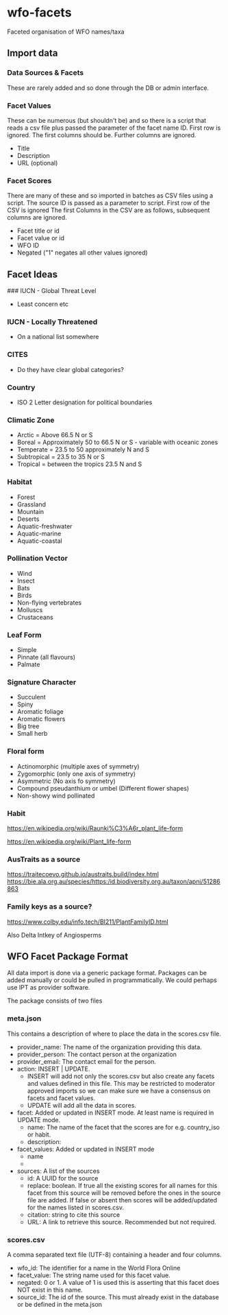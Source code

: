 # wfo-facets
Faceted organisation of WFO names/taxa

## Import data

### Data Sources & Facets
These are rarely added and so done through the DB or admin interface.

### Facet Values
These can be numerous (but shouldn't be) and so there is a script that reads 
a csv file plus passed the parameter of the facet name ID. First row is ignored. 
The first columns should be. Further columns are ignored.
- Title
- Description
- URL (optional)

### Facet Scores
There are many of these and so imported in batches as CSV files using a script.
The source ID is passed as a parameter to script.
First row of the CSV is ignored
The first Columns in the CSV are as follows, subsequent columns are ignored.
- Facet title or id 
- Facet value or id
- WFO ID
- Negated ("1" negates all other values ignored)

## Facet Ideas

### IUCN - Global Threat Level
- Least concern etc

### IUCN - Locally Threatened
- On a national list somewhere

### CITES 
- Do they have clear global categories?

### Country
- ISO 2 Letter designation for political boundaries

### Climatic Zone
- Arctic = Above 66.5 N or S
- Boreal = Approximately 50 to 66.5 N or S - variable with oceanic zones
- Temperate = 23.5 to 50 approximately N and S
- Subtropical = 23.5 to 35 N or S
- Tropical = between the tropics 23.5 N and S

### Habitat
- Forest
- Grassland
- Mountain
- Deserts
- Aquatic-freshwater
- Aquatic-marine
- Aquatic-coastal

### Pollination Vector
- Wind
- Insect
- Bats
- Birds
- Non-flying vertebrates
- Molluscs
- Crustaceans

### Leaf Form
- Simple
- Pinnate (all flavours)
- Palmate

### Signature Character
- Succulent
- Spiny
- Aromatic foliage
- Aromatic flowers
- Big tree
- Small herb

### Floral form
- Actinomorphic (multiple axes of symmetry)
- Zygomorphic (only one axis of symmetry)
- Asymmetric (No axis fo symmetry)
- Compound pseudanthium or umbel (Different flower shapes)
- Non-showy wind pollinated

### Habit

https://en.wikipedia.org/wiki/Raunki%C3%A6r_plant_life-form

https://en.wikipedia.org/wiki/Plant_life-form


### AusTraits as a source

https://traitecoevo.github.io/austraits.build/index.html
https://bie.ala.org.au/species/https:/id.biodiversity.org.au/taxon/apni/51286863

### Family keys as a source?

https://www.colby.edu/info.tech/BI211/PlantFamilyID.html

Also Delta Intkey of Angiosperms


## WFO Facet Package Format

All data import is done via a generic package format. Packages can be added manually or could be pulled in programmatically. We could perhaps use IPT as provider software.

The package consists of two files

### meta.json

This contains a description of where to place the data in the scores.csv file.

- provider_name: The name of the organization providing this data.
- provider_person: The contact person at the organization
- provider_email: The contact email for the person.
- action: INSERT | UPDATE. 
  - INSERT will add not only the scores.csv but also create any facets and values defined in this file. This may be restricted to moderator approved imports so we can make sure we have a consensus on facets and facet values.
  - UPDATE will add all the data in scores. 
- facet: Added or updated in INSERT mode. At least name is required in UPDATE mode.
  - name:  The name of the facet that the scores are for e.g. country_iso or habit. 
  - description:
- facet_values: Added or updated in INSERT mode
  - name
  - 
- sources: A list of the sources 
  - id: A UUID for the source
  - replace: boolean. If true all the existing scores for all names for this facet from this source will be removed before the ones in the source file are added. If false or absent then scores will be added/updated for the names listed in scores.csv.
  - citation: string to cite this source
  - URL: A link to retrieve this source. Recommended but not required.




### scores.csv

A comma separated text file (UTF-8) containing a header and four columns.

- wfo_id: The identifier for a name in the World Flora Online
- facet_value: The string name used for this facet value.
- negated: 0 or 1. A value of 1 is used this is asserting that this facet does NOT exist in this name. 
- source_id: The id of the source. This must already exist in the database or be defined in the meta.json